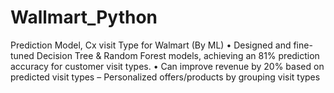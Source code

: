 # Wallmart_Python
 Prediction Model, Cx visit Type for Walmart (By ML) • Designed and fine-tuned Decision Tree &amp; Random Forest models, achieving an 81% prediction accuracy for customer visit types.  • Can improve revenue by 20% based on predicted visit types – Personalized offers/products by grouping visit types
